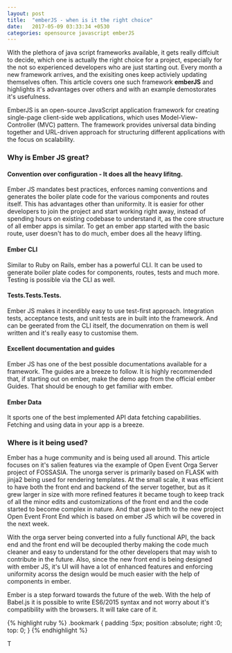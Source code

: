 ```yaml
---
layout: post
title:  "emberJS - when is it the right choice"
date:   2017-05-09 03:33:34 +0530
categories: opensource javascript emberJS 
---
```


With the plethora of java script frameworks available, it gets really diffciult to decide, which one is actually the right choice for a project, especially for the not so experienced developers who are just starting out. Every month a new framework arrives, and the exisiting ones keep activiely updating themselves often.  This article covers one such framework **emberJS**  and highlights it's advantages over others and with an example demostorates it's usefulness.

EmberJS is an open-source JavaScript application framework for creating single-page client-side web applications, which uses Model-View-Controller (MVC) pattern. The framework provides universal data binding together and URL-driven approach for structuring different applications with the focus on scalability.


<h3>Why is Ember JS great?</h3>
<h4> Convention over configuration - It does all the heavy lifitng. </h4>
Ember JS  mandates best practices, enforces naming conventions and generates the boiler plate code for the various components and routes itself. This has advantages other than uniformity. It is easier for other developers to join the project and start working right away, instead of spending hours on existing codebase to understand it, as the core structure of all ember apps is similar. To get an ember app started with the basic route, user doesn't has to do much, ember does all the heavy lifting.

<h4>Ember CLI </h4>
Similar to Ruby on Rails, ember has a powerful CLI. It can be used to generate boiler plate codes for components, routes, tests and much more. Testing is possible via the CLI as well.

<h4>Tests.Tests.Tests.</h4>
Ember JS makes it incerdibly easy to use test-first approach. Integration tests, acceptance tests, and unit tests are in built into the framework. And can be geerated from the CLI itself, the documenration on them is well written and it's really easy to customise them.

<h4>Excellent documentation and guides</h4>
Ember JS has one of the best possible documentations available for a framework. The guides are a breeze to follow. It is highly recommended that, if starting out on ember, make the demo app from the official ember Guides. That should be enough to get familiar with ember.

<h4> Ember Data </h4>
It sports one of the best implemented API data fetching capabilities. Fetching and using data in your app is a breeze.
<h3>Where is it being used?</h3>
Ember has a huge community and is being used all around. This article focuses on it's salien features via the example of Open Event Orga Server project of FOSSASIA. The unorga server is primarily based on FLASK with jinja2 being used for rendering templates. At the small scale, it was efficient to have both the front end and backend of the server together, but as it grew larger in size with more refined features it became tough to keep track of all the minor edits and customizations of the front end and the code started to become complex in nature.
And that gave birth to the new project Open Event Front End which is based on ember JS which wil be covered in the next week.

With the orga server being converted into a fully functional API, the back end and the front end will be decoupled therby making the code much cleaner and easy to understand for the other developers that may wish to contribute in the future.
Also, since the new front end is being designed with ember JS, it's UI will have a lot of enhanced features and enforcing uniformity acorss the design would be much easier with the help of components in ember.

Ember is a step forward towards the future of the web. With the help of Babel.js it is possible to write ES6/2015 syntax and not worry about it's compatibility with the browsers. It will take care of it.

{% highlight ruby %}
	.bookmark {
 	  padding :5px;
 	  position :absolute;
 	  right :0;
 	  top: 0;
 	  }
{% endhighlight %}

T